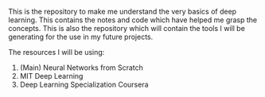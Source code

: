 This is the repository to make me understand the very basics of deep learning. This contains the notes and code which have helped me grasp the concepts. This is also the repository which will contain the tools I will be generating for the use in my future projects.

The resources I will be using:
1. (Main) Neural Networks from Scratch
2. MIT Deep Learning
3. Deep Learning Specialization Coursera



